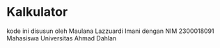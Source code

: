 # Kalkulator
kode ini disusun oleh Maulana Lazzuardi Imani dengan NIM 2300018091 Mahasiswa Universitas Ahmad Dahlan
